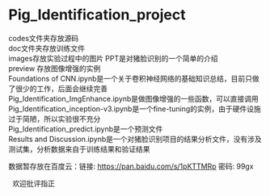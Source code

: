 # Pig_Identification_project  

codes文件夹存放源码  
doc文件夹存放训练文件  
images存放实验过程中的图片
PPT是对猪脸识别的一个简单的介绍  
preview 存放图像增强的实例  
Foundations of CNN.ipynb是一个关于卷积神经网络的基础知识总结，目前只做了很少的工作，后面会继续完善  
Pig_Identification_ImgEnhance.ipynb是做图像增强的一些函数，可以直接调用  
Pig_Identification_inception-v3.ipynb是一个fine-tuning的实例，由于硬件设施过于简陋，所以实验很不充分  
Pig_Identification_predict.ipynb是一个预测文件  
Results and Discussion.ipynb是一个对猪脸识别项目的结果分析文件，没有涉及测试集，分析数据来自于训练结果和验证结果
 
数据暂存放在百度云：链接: https://pan.baidu.com/s/1pKTTMRp 密码: 99gx  

 
欢迎批评指正
